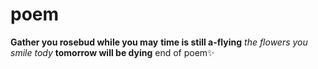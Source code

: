 # poem
**Gather you rosebud while you may**
**time is still a-flying**
_the flowers you smile tody_
__tomorrow will be dying__
end of poem:sparkles:
